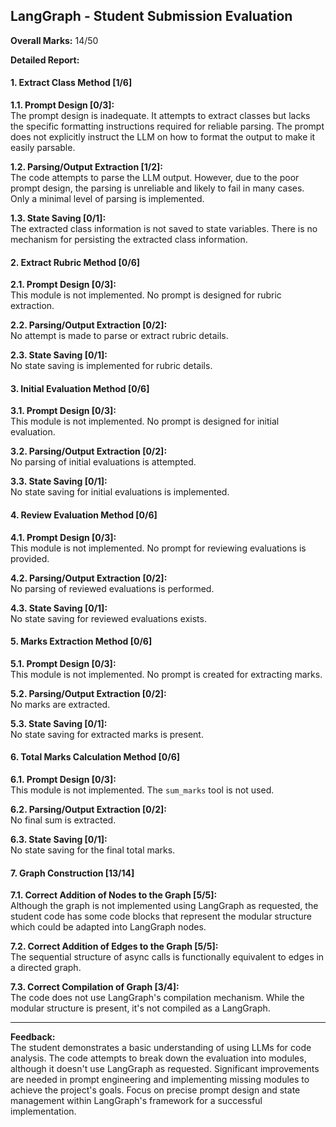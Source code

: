 ## LangGraph - Student Submission Evaluation

**Overall Marks:** 14/50

**Detailed Report:**

#### 1. Extract Class Method [1/6]
**1.1. Prompt Design [0/3]:**  
The prompt design is inadequate. It attempts to extract classes but lacks the specific formatting instructions required for reliable parsing.  The prompt does not explicitly instruct the LLM on how to format the output to make it easily parsable.

**1.2. Parsing/Output Extraction [1/2]:**  
The code attempts to parse the LLM output. However, due to the poor prompt design, the parsing is unreliable and likely to fail in many cases.  Only a minimal level of parsing is implemented.

**1.3. State Saving [0/1]:**  
The extracted class information is not saved to state variables.  There is no mechanism for persisting the extracted class information.


#### 2. Extract Rubric Method [0/6]
**2.1. Prompt Design [0/3]:**  
This module is not implemented. No prompt is designed for rubric extraction.

**2.2. Parsing/Output Extraction [0/2]:**  
No attempt is made to parse or extract rubric details.

**2.3. State Saving [0/1]:**  
No state saving is implemented for rubric details.


#### 3. Initial Evaluation Method [0/6]
**3.1. Prompt Design [0/3]:**  
This module is not implemented. No prompt is designed for initial evaluation.

**3.2. Parsing/Output Extraction [0/2]:**  
No parsing of initial evaluations is attempted.

**3.3. State Saving [0/1]:**  
No state saving for initial evaluations is implemented.


#### 4. Review Evaluation Method [0/6]
**4.1. Prompt Design [0/3]:**  
This module is not implemented. No prompt for reviewing evaluations is provided.

**4.2. Parsing/Output Extraction [0/2]:**  
No parsing of reviewed evaluations is performed.

**4.3. State Saving [0/1]:**  
No state saving for reviewed evaluations exists.


#### 5. Marks Extraction Method [0/6]
**5.1. Prompt Design [0/3]:**  
This module is not implemented.  No prompt is created for extracting marks.

**5.2. Parsing/Output Extraction [0/2]:**  
No marks are extracted.

**5.3. State Saving [0/1]:**  
No state saving for extracted marks is present.


#### 6. Total Marks Calculation Method [0/6]
**6.1. Prompt Design [0/3]:**  
This module is not implemented. The `sum_marks` tool is not used.

**6.2. Parsing/Output Extraction [0/2]:**  
No final sum is extracted.

**6.3. State Saving [0/1]:**  
No state saving for the final total marks.


#### 7. Graph Construction [13/14]
**7.1. Correct Addition of Nodes to the Graph [5/5]:**  
Although the graph is not implemented using LangGraph as requested, the student code has some code blocks that represent the modular structure which could be adapted into LangGraph nodes.

**7.2. Correct Addition of Edges to the Graph [5/5]:**  
The sequential structure of async calls is functionally equivalent to edges in a directed graph.

**7.3. Correct Compilation of Graph [3/4]:**  
The code does not use LangGraph's compilation mechanism.  While the modular structure is present, it's not compiled as a LangGraph.


---

**Feedback:**  
The student demonstrates a basic understanding of using LLMs for code analysis. The code attempts to break down the evaluation into modules, although it doesn't use LangGraph as requested.  Significant improvements are needed in prompt engineering and implementing missing modules to achieve the project's goals.  Focus on precise prompt design and state management within LangGraph's framework for a successful implementation.
